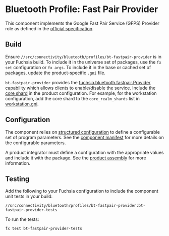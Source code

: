 # Bluetooth Profile: Fast Pair Provider

This component implements the Google Fast Pair Service (GFPS) Provider role as defined in the
[official specification](https://developers.google.com/nearby/fast-pair/spec).

## Build

Ensure `//src/connectivity/bluetooth/profiles/bt-fastpair-provider` is in your Fuchsia build. To
include it in the universe set of packages, use the `fx set` configuration or `fx args`. To include
it in the base or cached set of packages, update the product-specific `.gni` file.

`bt-fastpair-provider` provides the [fuchsia.bluetooth.fastpair.Provider](/sdk/fidl/fuchsia.bluetooth.fastpair/provider.fidl)
capability which allows clients to enable/disable the service. Include the
[core shard](/src/connectivity/bluetooth/core/bt-init/meta/bt-fastpair.core_shard.cml) in the
product configuration. For example, for the workstation configuration, add the core shard to the
`core_realm_shards` list in [workstation.gni](/products/common/workstation.gni).

## Configuration

The component relies on [structured configuration](https://fuchsia.dev/fuchsia-src/development/components/configuration/structured_config)
to define a configurable set of program parameters. See the [component manifest](meta/bt-fastpair-provider.cml)
for more details on the configurable parameters.

A product integrator must define a configuration with the appropriate values and include it with
the package. See the [product assembly](https://fuchsia.dev/fuchsia-src/development/components/configuration/assembling_structured_config)
for more information.

## Testing

Add the following to your Fuchsia configuration to include the component unit tests in your build:

`//src/connectivity/bluetooth/profiles/bt-fastpair-provider:bt-fastpair-provider-tests`

To run the tests:

```
fx test bt-fastpair-provider-tests
```
